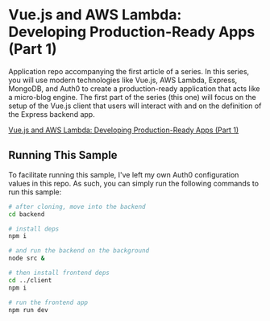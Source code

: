 # Vue.js and AWS Lambda: Developing Production-Ready Apps (Part 1)

Application repo accompanying the first article of a series. In this series, you will use modern technologies like Vue.js, AWS Lambda, Express, MongoDB, and Auth0 to create a production-ready application that acts like a micro-blog engine. The first part of the series (this one) will focus on the setup of the Vue.js client that users will interact with and on the definition of the Express backend app.

[Vue.js and AWS Lambda: Developing Production-Ready Apps (Part 1)](https://auth0.com/blog/vue-js-and-lambda-developing-production-ready-apps-part-1/)

## Running This Sample

To facilitate running this sample, I've left my own Auth0 configuration values in this repo. As such, you can simply run the following commands to run this sample:

```bash
# after cloning, move into the backend
cd backend

# install deps
npm i

# and run the backend on the background
node src &

# then install frontend deps
cd ../client
npm i

# run the frontend app
npm run dev
```
